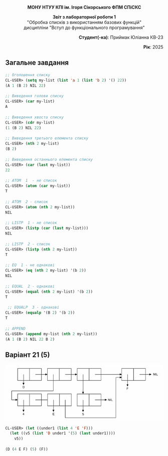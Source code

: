 <p align="center"><b>МОНУ НТУУ КПІ ім. Ігоря Сікорського ФПМ СПіСКС</b></p>
<p align="center">
<b>Звіт з лабораторної роботи 1</b><br/>
"Обробка списків з використанням базових функцій"<br/>
дисципліни "Вступ до функціонального програмування"
</p>
<p align="right"><b>Студент(-ка)</b>: Приймак Юліанна КВ-23</p>
<p align="right"><b>Рік</b>: 2025</p>

## Загальне завдання

```lisp
;; Оголошення списку
CL-USER> (setq my-list (list 'a 1 (list 'b 2) '() 22))
(A 1 (B 2) NIL 22)

;; Виведення голови списку
CL-USER> (car my-list) 
A

;; Виведення хвоста списку
CL-USER> (cdr my-list) 
(1 (B 2) NIL 22)

;; Виведення третього елемента списку
CL-USER> (nth 2 my-list) 
(B 2)

;; Виведення останнього елемента списку
CL-USER> (car (last my-list)) 
22

;; ATOM  1  - не список
CL-USER> (atom (car my-list)) 
T

;; ATOM  2 - список
CL-USER> (atom (nth 2 my-list)) 
NIL

;; LISTP  1 - не список
CL-USER> (listp (car (last my-list))) 
NIL

;; LISTP  2 - список
CL-USER> (listp (nth 2 my-list)) 
T

;; EQ  1 - не однакові
CL-USER> (eq (nth 2 my-list) '(b 2))
NIL

;; EQUAL  2 - однакові
CL-USER> (equal (nth 2 my-list) '(b 2))
T

 ;; EQUALP  3 - однакові
CL-USER> (equalp '(B 2) '(b 2))
T

;; APPEND
CL-USER> (append my-list (nth 2 my-list))
(A 1 (B 2) NIL 22 B 2) 

```
## Варіант 21 (5)
<p align="center">
<img src="завдання.png">
 
```lisp
CL-USER> (let ((under1 (list 4 'E 'F)))
  (let ((v5 (list 'D under1 '(5) (last under1))))
    v5))

(D (4 E F) (5) (F))
```
</p>

 
